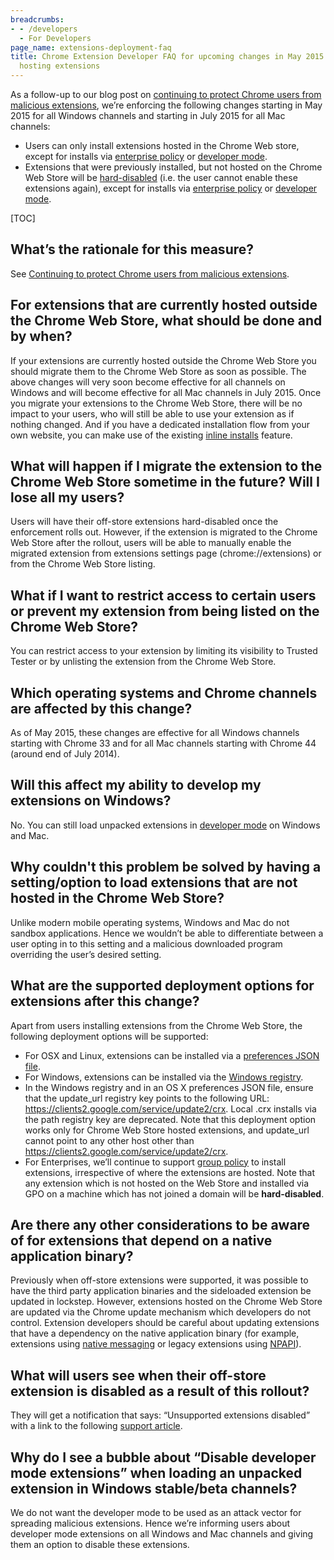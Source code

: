 ```yaml
---
breadcrumbs:
- - /developers
  - For Developers
page_name: extensions-deployment-faq
title: Chrome Extension Developer FAQ for upcoming changes in May 2015 related to
  hosting extensions
---
```


As a follow-up to our blog post on [continuing to protect Chrome users from
malicious
extensions](http://blog.chromium.org/2015/05/continuing-to-protect-chrome-users-from.html),
we’re enforcing the following changes starting in May 2015 for all Windows
channels and starting in July 2015 for all Mac channels:

*   Users can only install extensions hosted in the Chrome Web store,
            except for installs via [enterprise
            policy](https://support.google.com/chrome/a/answer/188453) or
            [developer
            mode](http://developer.chrome.com/extensions/getstarted.html#unpacked).
*   Extensions that were previously installed, but not hosted on the
            Chrome Web Store will be
            [hard-disabled](https://support.google.com/chrome/answer/2811969)
            (i.e. the user cannot enable these extensions again), except for
            installs via [enterprise
            policy](https://support.google.com/chrome/a/answer/188453) or
            [developer
            mode](http://developer.chrome.com/extensions/getstarted.html#unpacked).

[TOC]

## **What’s the rationale for this measure?**

See [Continuing to protect Chrome users from malicious
extensions](http://blog.chromium.org/2015/05/continuing-to-protect-chrome-users-from.html).

## For extensions that are currently hosted outside the Chrome Web Store, what should be done and by when?

If your extensions are currently hosted outside the Chrome Web Store you should
migrate them to the Chrome Web Store as soon as possible. The above changes will
very soon become effective for all channels on Windows and will become effective
for all Mac channels in July 2015. Once you migrate your extensions to the
Chrome Web Store, there will be no impact to your users, who will still be able
to use your extension as if nothing changed. And if you have a dedicated
installation flow from your own website, you can make use of the existing
[inline
installs](https://developers.google.com/chrome/web-store/docs/inline_installation)
feature.

## What will happen if I migrate the extension to the Chrome Web Store sometime in the future? Will I lose all my users?

Users will have their off-store extensions hard-disabled once the enforcement
rolls out. However, if the extension is migrated to the Chrome Web Store after
the rollout, users will be able to manually enable the migrated extension from
extensions settings page (chrome://extensions) or from the Chrome Web Store
listing.

## What if I want to restrict access to certain users or prevent my extension from being listed on the Chrome Web Store?

You can restrict access to your extension by limiting its visibility to Trusted
Tester or by unlisting the extension from the Chrome Web Store.

## Which operating systems and Chrome channels are affected by this change?

As of May 2015, these changes are effective for all Windows channels starting
with Chrome 33 and for all Mac channels starting with Chrome 44 (around end of
July 2014).

## Will this affect my ability to develop my extensions on Windows?

No. You can still load unpacked extensions in [developer
mode](http://developer.chrome.com/extensions/getstarted.html#unpacked) on
Windows and Mac.

## Why couldn't this problem be solved by having a setting/option to load extensions that are not hosted in the Chrome Web Store?

Unlike modern mobile operating systems, Windows and Mac do not sandbox
applications. Hence we wouldn’t be able to differentiate between a user opting
in to this setting and a malicious downloaded program overriding the user’s
desired setting.

## What are the supported deployment options for extensions after this change?

Apart from users installing extensions from the Chrome Web Store, the following
deployment options will be supported:

*   For OSX and Linux, extensions can be installed via a [preferences
            JSON
            file](http://developer.chrome.com/extensions/external_extensions.html#preferences).
*   For Windows, extensions can be installed via the [Windows
            registry](http://developer.chrome.com/extensions/external_extensions.html#registry).
*   In the Windows registry and in an OS X preferences JSON file, ensure
            that the update_url registry key points to the following URL:
            <https://clients2.google.com/service/update2/crx>. Local .crx
            installs via the path registry key are deprecated. Note that this
            deployment option works only for Chrome Web Store hosted extensions,
            and update_url cannot point to any other host other than
            <https://clients2.google.com/service/update2/crx>.
*   For Enterprises, we’ll continue to support [group
            policy](https://support.google.com/chrome/a/answer/188453?hl=en) to
            install extensions, irrespective of where the extensions are hosted.
            Note that any extension which is not hosted on the Web Store and
            installed via GPO on a machine which has not joined a domain will be
            **hard-disabled**.

## Are there any other considerations to be aware of for extensions that depend on a native application binary?

Previously when off-store extensions were supported, it was possible to have the
third party application binaries and the sideloaded extension be updated in
lockstep. However, extensions hosted on the Chrome Web Store are updated via the
Chrome update mechanism which developers do not control. Extension developers
should be careful about updating extensions that have a dependency on the native
application binary (for example, extensions using [native
messaging](https://developer.chrome.com/extensions/messaging.html#native-messaging)
or legacy extensions using
[NPAPI](http://developer.chrome.com/extensions/npapi.html)).

## What will users see when their off-store extension is disabled as a result of this rollout?

They will get a notification that says: “Unsupported extensions disabled” with a
link to the following [support
article](https://support.google.com/chrome/answer/2811969).

## Why do I see a bubble about “Disable developer mode extensions” when loading an unpacked extension in Windows stable/beta channels?

We do not want the developer mode to be used as an attack vector for spreading
malicious extensions. Hence we’re informing users about developer mode
extensions on all Windows and Mac channels and giving them an option to disable
these extensions.